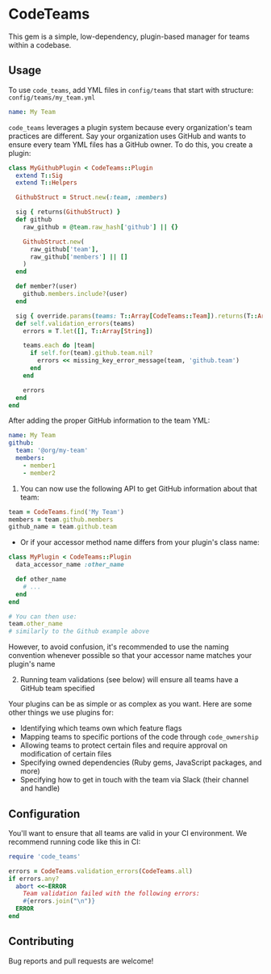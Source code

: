 # CodeTeams

This gem is a simple, low-dependency, plugin-based manager for teams within a codebase.

## Usage

To use `code_teams`, add YML files in `config/teams` that start with structure:
`config/teams/my_team.yml`
```yml
name: My Team
```

`code_teams` leverages a plugin system because every organization's team practices are different. Say your organization uses GitHub and wants to ensure every team YML files has a GitHub owner. To do this, you create a plugin:

```ruby
class MyGithubPlugin < CodeTeams::Plugin
  extend T::Sig
  extend T::Helpers

  GithubStruct = Struct.new(:team, :members)

  sig { returns(GithubStruct) }
  def github
    raw_github = @team.raw_hash['github'] || {}

    GithubStruct.new(
      raw_github['team'],
      raw_github['members'] || []
    )
  end

  def member?(user)
    github.members.include?(user)
  end

  sig { override.params(teams: T::Array[CodeTeams::Team]).returns(T::Array[String]) }
  def self.validation_errors(teams)
    errors = T.let([], T::Array[String])

    teams.each do |team|
      if self.for(team).github.team.nil?
        errors << missing_key_error_message(team, 'github.team')
      end
    end

    errors
  end
end
```

After adding the proper GitHub information to the team YML:
```yml
name: My Team
github:
  team: '@org/my-team'
  members:
    - member1
    - member2
```

1) You can now use the following API to get GitHub information about that team:
```ruby
team = CodeTeams.find('My Team')
members = team.github.members
github_name = team.github.team
```

   * Or if your accessor method name differs from your plugin's class name:

   ```ruby
   class MyPlugin < CodeTeams::Plugin
     data_accessor_name :other_name

     def other_name
       # ...
     end
   end

   # You can then use:
   team.other_name
   # similarly to the Github example above
   ```

   However, to avoid confusion, it's recommended to use the naming convention 
   whenever possible so that your accessor name matches your plugin's name

2) Running team validations (see below) will ensure all teams have a GitHub team specified

Your plugins can be as simple or as complex as you want. Here are some other things we use plugins for:
- Identifying which teams own which feature flags
- Mapping teams to specific portions of the code through `code_ownership`
- Allowing teams to protect certain files and require approval on modification of certain files
- Specifying owned dependencies (Ruby gems, JavaScript packages, and more)
- Specifying how to get in touch with the team via Slack (their channel and handle)

## Configuration
You'll want to ensure that all teams are valid in your CI environment. We recommend running code like this in CI:
```ruby
require 'code_teams'

errors = CodeTeams.validation_errors(CodeTeams.all)
if errors.any?
  abort <<~ERROR
    Team validation failed with the following errors:
    #{errors.join("\n")}
  ERROR
end
```

## Contributing

Bug reports and pull requests are welcome!

